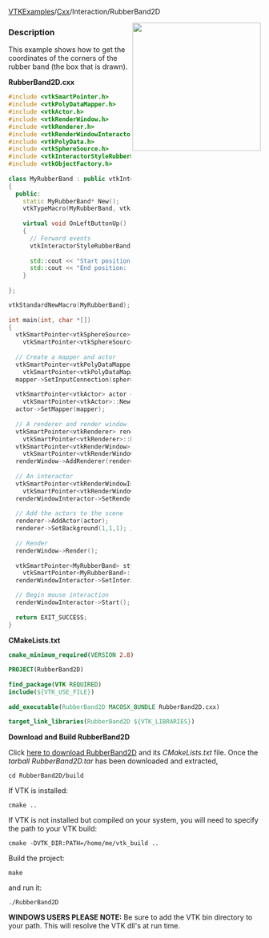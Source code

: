 [VTKExamples](/index/)/[Cxx](/Cxx)/Interaction/RubberBand2D

<img align="right" src="https://github.com/lorensen/VTKExamples/blob/gh-pages/Testing/Baseline/Interaction/TestRubberBand2D.png?raw=true" width="256" />

### Description
This example shows how to get the coordinates of the corners of the rubber band (the box that is drawn).

**RubberBand2D.cxx**
```c++
#include <vtkSmartPointer.h>
#include <vtkPolyDataMapper.h>
#include <vtkActor.h>
#include <vtkRenderWindow.h>
#include <vtkRenderer.h>
#include <vtkRenderWindowInteractor.h>
#include <vtkPolyData.h>
#include <vtkSphereSource.h>
#include <vtkInteractorStyleRubberBand2D.h>
#include <vtkObjectFactory.h>
 
class MyRubberBand : public vtkInteractorStyleRubberBand2D
{
  public:
    static MyRubberBand* New();
    vtkTypeMacro(MyRubberBand, vtkInteractorStyleRubberBand2D);
 
    virtual void OnLeftButtonUp() 
    {
      // Forward events
      vtkInteractorStyleRubberBand2D::OnLeftButtonUp();
 
      std::cout << "Start position: " << this->StartPosition[0] << " " << this->StartPosition[1] << std::endl;
      std::cout << "End position: " << this->EndPosition[0] << " " << this->EndPosition[1] << std::endl;
    }
 
};

vtkStandardNewMacro(MyRubberBand);
 
int main(int, char *[])
{
  vtkSmartPointer<vtkSphereSource> sphereSource = 
    vtkSmartPointer<vtkSphereSource>::New();
 
  // Create a mapper and actor
  vtkSmartPointer<vtkPolyDataMapper> mapper = 
    vtkSmartPointer<vtkPolyDataMapper>::New();
  mapper->SetInputConnection(sphereSource->GetOutputPort());
 
  vtkSmartPointer<vtkActor> actor = 
    vtkSmartPointer<vtkActor>::New();
  actor->SetMapper(mapper);
 
  // A renderer and render window
  vtkSmartPointer<vtkRenderer> renderer = 
    vtkSmartPointer<vtkRenderer>::New();
  vtkSmartPointer<vtkRenderWindow> renderWindow = 
    vtkSmartPointer<vtkRenderWindow>::New();
  renderWindow->AddRenderer(renderer);
 
  // An interactor
  vtkSmartPointer<vtkRenderWindowInteractor> renderWindowInteractor = 
    vtkSmartPointer<vtkRenderWindowInteractor>::New();
  renderWindowInteractor->SetRenderWindow(renderWindow);
 
  // Add the actors to the scene
  renderer->AddActor(actor);
  renderer->SetBackground(1,1,1); // Background color white
 
  // Render
  renderWindow->Render();
 
  vtkSmartPointer<MyRubberBand> style = 
    vtkSmartPointer<MyRubberBand>::New();
  renderWindowInteractor->SetInteractorStyle( style );

  // Begin mouse interaction
  renderWindowInteractor->Start();
 
  return EXIT_SUCCESS;
}
```
**CMakeLists.txt**
```cmake
cmake_minimum_required(VERSION 2.8)
 
PROJECT(RubberBand2D)
 
find_package(VTK REQUIRED)
include(${VTK_USE_FILE})
 
add_executable(RubberBand2D MACOSX_BUNDLE RubberBand2D.cxx)
 
target_link_libraries(RubberBand2D ${VTK_LIBRARIES})
```

**Download and Build RubberBand2D**

Click [here to download RubberBand2D](https://github.com/lorensen/VTKWikiExamplesTarballs/raw/master/RubberBand2D.tar) and its *CMakeLists.txt* file.
Once the *tarball RubberBand2D.tar* has been downloaded and extracted,
```
cd RubberBand2D/build 
```
If VTK is installed:
```
cmake ..
```
If VTK is not installed but compiled on your system, you will need to specify the path to your VTK build:
```
cmake -DVTK_DIR:PATH=/home/me/vtk_build ..
```
Build the project:
```
make
```
and run it:
```
./RubberBand2D
```
**WINDOWS USERS PLEASE NOTE:** Be sure to add the VTK bin directory to your path. This will resolve the VTK dll's at run time.

